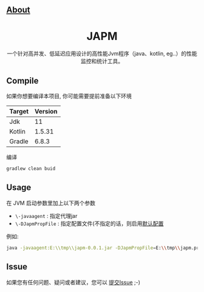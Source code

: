 ## [About](README.md)

<h1 align="center">JAPM</h1>

<div align="center">

一个针对高并发、低延迟应用设计的高性能Jvm程序（java、kotlin, eg..）的性能监控和统计工具。


</div>


## Compile

如果你想要编译本项目, 你可能需要提前准备以下环境

| Target      | Version |
| ----------- | ----------- |
| Jdk      | 11       |
| Kotlin   | 1.5.31        |
| Gradle   | 6.8.3        |

编译
```bash
gradlew clean buid
```

## Usage

在 JVM 启动参数里加上以下两个参数
* `\-javaagent` : 指定代理jar
* `\-DJapmPropFile` : 指定配置文件(不指定的话，则启用[默认配置](./src/main/resources/japm-template.properties)

例如:
```bash
java -javaagent:E:\\tmp\\japm-0.0.1.jar -DJapmPropFile=E:\\tmp\\japm.properties `-jar application.jar`
```

## Issue
如果您有任何问题、疑问或者建议，您可以 [提交Issue](https://github.com/tagwan/japm/issues/new/choose)  ;-)